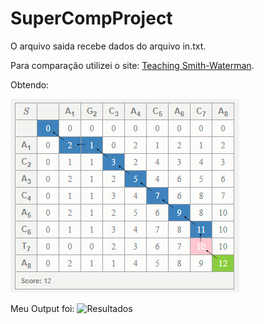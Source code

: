 # SuperCompProject

O arquivo saida recebe dados do arquivo in.txt.

Para comparação utilizei o site:
[Teaching Smith-Waterman](http://rna.informatik.uni-freiburg.de/Teaching/index.jsp?toolName=Smith-Waterman).

Obtendo:

![matrizSmith](matrizSmith.PNG)

Meu Output foi:
![Resultados](results.png)